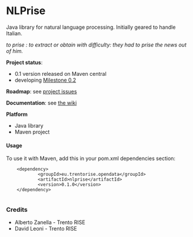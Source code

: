 NLPrise
=======

Java library for natural language processing. Initially geared to handle Italian.

_to prise : to extract or obtain with difficulty: they had to prise the news out of him._




**Project status**: 

* 0.1 version released on Maven central
* developing [Milestone 0.2](https://github.com/opendatatrentino/NLPrise/issues?milestone=2)


**Roadmap**: see [project issues](https://github.com/opendatatrentino/NLPrise/issues)

**Documentation**: see [the wiki](https://github.com/opendatatrentino/NLPrise/wiki)

**Platform** 

* Java library
* Maven project
 

#### Usage

To use it with Maven, add this in your pom.xml dependencies section:


```
    <dependency>
            <groupId>eu.trentorise.opendata</groupId>
            <artifactId>nlprise</artifactId>
            <version>0.1.0</version>
    </dependency>


```


### Credits

 - Alberto Zanella - Trento RISE
 - David Leoni - Trento RISE 
 
 

